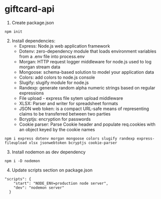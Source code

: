 # giftcard-api

1. Create package.json

```
npm init
```

2. Install dependencies:
   - Express: Node.js web application framework
   - Dotenv: zero-dependency module that loads environment variables from a .env file into process.env
   - Morgan: HTTP request logger middleware for node.js used to log morgan stream data
   - Mongoose: schema-based solution to model your application data
   - Colors: add colors to node.js console
   - Slugify: slugify module for node.js
   - Randexp: generate random alpha numeric strings based on regular expressions
   - File upload - express file sytem upload middleware
   - XLSX: Parser and writer for spreadsheet formats
   - JSON web token: is a compact URL-safe means of representing claims to be transferred between two parties
   - Bcryptjs: encryption for passwords
   - Cookie parser: Parse Cookie header and populate req.cookies with an object keyed by the cookie names

```
npm i express dotenv morgan mongoose colors slugify randexp express-fileupload xlsx jsonwebtoken bcryptjs cookie-parser

```

3. Install nodemon as dev dependency

```
npm i -D nodemon
```

4. Update scripts section on package.json

```
"scripts": {
    "start": "NODE_ENV=production node server",
    "dev": "nodemon server"
  }
```
